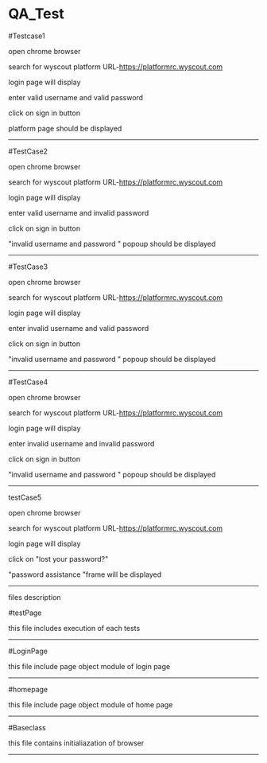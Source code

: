 # QA_Test 
#Testcase1

open chrome browser

search for wyscout platform URL-https://platformrc.wyscout.com

login page will display

enter valid username and valid password

click on sign in button

platform page should be displayed

-------------------------------------------------------------------------------------------------------------------------

#TestCase2

open chrome browser

search for wyscout platform URL-https://platformrc.wyscout.com

login page will display

enter valid username and invalid password

click on sign in button

"invalid username and password " popoup should be displayed

-------------------------------------------------------------------------------------------------------------------------

#TestCase3

open chrome browser

search for wyscout platform URL-https://platformrc.wyscout.com

login page will display

enter invalid username and valid password

click on sign in button

"invalid username and password " popoup should be displayed

-------------------------------------------------------------------------------------------------------------------------

#TestCase4

open chrome browser

search for wyscout platform URL-https://platformrc.wyscout.com

login page will display

enter invalid username and invalid password

click on sign in button

"invalid username and password " popoup should be displayed

-------------------------------------------------------------------------------------------------------------------------

testCase5

open chrome browser

search for wyscout platform URL-https://platformrc.wyscout.com

login page will display

click on "lost your password?"

"password assistance "frame will be displayed

-------------------------------------------------------------------------------------------------------------------------

files description

#testPage

this file includes execution of each tests

-------------------------------------------------------------------------------------------------------------------------

#LoginPage

this file include page object module of login page

-------------------------------------------------------------------------------------------------------------------------

#homepage

this file include page object module of home page

-------------------------------------------------------------------------------------------------------------------------

#Baseclass

this file contains initialiazation of browser

-------------------------------------------------------------------------------------------------------------------------


